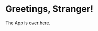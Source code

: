 # Greetings, Stranger!

The App is [over here](https://github.com/aaltowebapps/team-9/tree/master/driver_services).